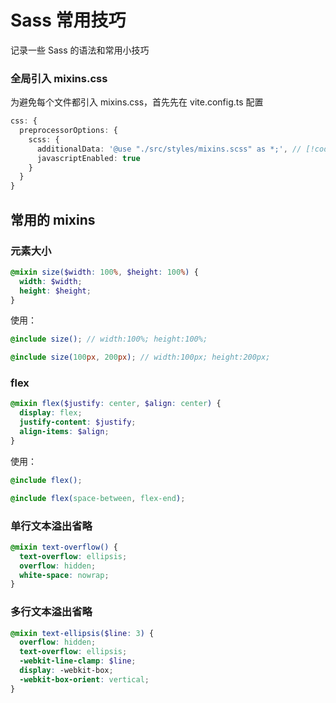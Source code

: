 # Sass 常用技巧

记录一些 Sass 的语法和常用小技巧

### 全局引入 mixins.css

为避免每个文件都引入 mixins.css，首先先在 vite.config.ts 配置

```ts
css: {
  preprocessorOptions: {
    scss: {
      additionalData: '@use "./src/styles/mixins.scss" as *;', // [!code focus]
      javascriptEnabled: true
    }
  }
}
```

## 常用的 mixins

### 元素大小

```scss
@mixin size($width: 100%, $height: 100%) {
  width: $width;
  height: $height;
}
```

使用：

```scss
@include size(); // width:100%; height:100%;

@include size(100px, 200px); // width:100px; height:200px;
```

### flex

```scss
@mixin flex($justify: center, $align: center) {
  display: flex;
  justify-content: $justify;
  align-items: $align;
}
```

使用：

```scss
@include flex();

@include flex(space-between, flex-end);
```

### 单行文本溢出省略

```scss
@mixin text-overflow() {
  text-overflow: ellipsis;
  overflow: hidden;
  white-space: nowrap;
}
```

### 多行文本溢出省略

```scss
@mixin text-ellipsis($line: 3) {
  overflow: hidden;
  text-overflow: ellipsis;
  -webkit-line-clamp: $line;
  display: -webkit-box;
  -webkit-box-orient: vertical;
}
```